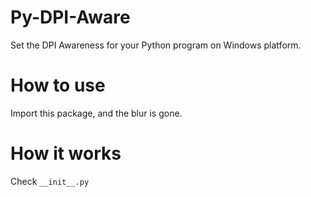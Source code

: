 # Py-DPI-Aware

Set the DPI Awareness for your Python program on Windows platform.

# How to use

Import this package, and the blur is gone.

# How it works

Check `__init__.py`
